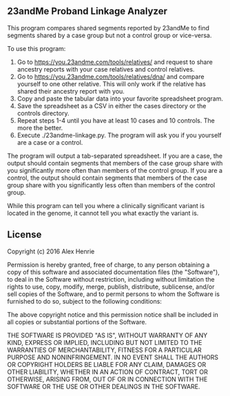 ## 23andMe Proband Linkage Analyzer

This program compares shared segments reported by 23andMe to find segments
shared by a case group but not a control group or vice-versa.

To use this program:

1. Go to https://you.23andme.com/tools/relatives/ and request to share ancestry
   reports with your case relatives and control relatives.
2. Go to https://you.23andme.com/tools/relatives/dna/ and compare yourself to
   one other relative. This will only work if the relative has shared their
   ancestry report with you.
3. Copy and paste the tabular data into your favorite spreadsheet program.
4. Save the spreadsheet as a CSV in either the cases directory or the controls
   directory.
5. Repeat steps 1-4 until you have at least 10 cases and 10 controls. The more
   the better.
6. Execute ./23andme-linkage.py. The program will ask you if you yourself are a
   case or a control.

The program will output a tab-separated spreadsheet. If you are a case, the
output should contain segments that members of the case group share with you
significantly more often than members of the control group. If you are a
control, the output should contain segments that members of the case group share
with you significantly less often than members of the control group.

While this program can tell you where a clinically significant variant is
located in the genome, it cannot tell you what exactly the variant is.

## License

Copyright (c) 2016 Alex Henrie

Permission is hereby granted, free of charge, to any person obtaining a copy of
this software and associated documentation files (the "Software"), to deal in
the Software without restriction, including without limitation the rights to
use, copy, modify, merge, publish, distribute, sublicense, and/or sell copies of
the Software, and to permit persons to whom the Software is furnished to do so,
subject to the following conditions:

The above copyright notice and this permission notice shall be included in all
copies or substantial portions of the Software.

THE SOFTWARE IS PROVIDED "AS IS", WITHOUT WARRANTY OF ANY KIND, EXPRESS OR
IMPLIED, INCLUDING BUT NOT LIMITED TO THE WARRANTIES OF MERCHANTABILITY, FITNESS
FOR A PARTICULAR PURPOSE AND NONINFRINGEMENT. IN NO EVENT SHALL THE AUTHORS OR
COPYRIGHT HOLDERS BE LIABLE FOR ANY CLAIM, DAMAGES OR OTHER LIABILITY, WHETHER
IN AN ACTION OF CONTRACT, TORT OR OTHERWISE, ARISING FROM, OUT OF OR IN
CONNECTION WITH THE SOFTWARE OR THE USE OR OTHER DEALINGS IN THE SOFTWARE.
